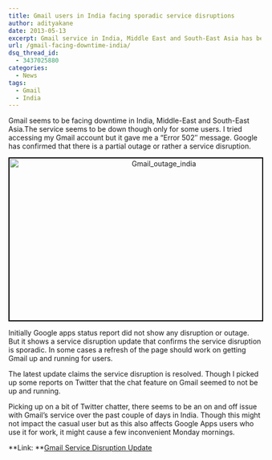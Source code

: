 ```yaml
---
title: Gmail users in India facing sporadic service disruptions
author: adityakane
date: 2013-05-13
excerpt: Gmail service in India, Middle East and South-East Asia has been facing sporadic service disruption. In the latest update the issue has been fixed.
url: /gmail-facing-downtime-india/
dsq_thread_id:
  - 3437025880
categories:
  - News
tags:
  - Gmail
  - India
---
```

Gmail seems to be facing downtime in India, Middle-East and South-East Asia.The service seems to be down though only for some users. I tried accessing my Gmail account but it gave me a &#8220;Error 502&#8243; message. Google has confirmed that there is a partial outage or rather a service disruption.

<p style="text-align: center;">
  <a href="http://cdn.devilsworkshop.org/files/2013/05/Gmail_outage_india.png"><img class="aligncenter  wp-image-74021" style="border: 2px solid black;" alt="Gmail_outage_india" src="http://cdn.devilsworkshop.org/files/2013/05/Gmail_outage_india-600x323.png" width="600" height="323" /></a>
</p>

Initially Google apps status report did not show any disruption or outage. But it shows a service disruption update that confirms the service disruption is sporadic. In some cases a refresh of the page should work on getting Gmail up and running for users.

The latest update claims the service disruption is resolved. Though I picked up some reports on Twitter that the chat feature on Gmail seemed to not be up and running.

Picking up on a bit of Twitter chatter, there seems to be an on and off issue with Gmail&#8217;s service over the past couple of days in India. Though this might not impact the casual user but as this also affects Google Apps users who use it for work, it might cause a few inconvenient Monday mornings.

**Link: **<a href="http://www.google.com/appsstatus#hl=en&v=issue&ts=1368469799000&sid=1&iid=2e5e95f2805d63ab43f9a5cab70b585c" onclick="_gaq.push(['_trackEvent', 'outbound-article', 'http://www.google.com/appsstatus#hl=en&v=issue&ts=1368469799000&sid=1&iid=2e5e95f2805d63ab43f9a5cab70b585c', 'Gmail Service Disruption Update']);" >Gmail Service Disruption Update</a>

